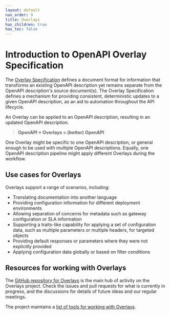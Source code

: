 ```yaml
---
layout: default
nav_order: 9
title: Overlays
has_children: true
has_toc: false
---
```


# Introduction to OpenAPI Overlay Specification

The [Overlay Specification](https://spec.openapis.org/overlay/latest.html) defines a document format for information that transforms an existing OpenAPI description yet remains separate from the OpenAPI description's source document(s).
The Overlay Specification defines a mechanism for providing consistent, deterministic updates to a given OpenAPI description, as an aid to automation throughout the API lifecycle.

An Overlay can be applied to an OpenAPI description, resulting in an updated OpenAPI description.

> **OpenAPI + Overlays = (better) OpenAPI**

One Overlay might be specific to one OpenAPI description, or general enough to be used with multiple OpenAPI descriptions.
Equally, one OpenAPI description pipeline might apply different Overlays during the workflow.

## Use cases for Overlays

Overlays support a range of scenarios, including:

- Translating documentation into another language
- Providing configuration information for different deployment environments
- Allowing separation of concerns for metadata such as gateway configuration or SLA information
- Supporting a traits-like capability for applying a set of configuration data, such as multiple parameters or multiple headers, for targeted objects
- Providing default responses or parameters where they were not explicitly provided
- Applying configuration data globally or based on filter conditions

## Resources for working with Overlays

The [GitHub repository for Overlays](https://github.com/oai/Overlay-Specification) is the main hub of activity on the Overlays project.
Check the issues and pull requests for what is currently in progress, and the discussions for details of future ideas and our regular meetings.

The project maintains a [list of tools for working with Overlays](https://github.com/OAI/Overlay-Specification/?tab=readme-ov-file#tools-that-support-overlays).

